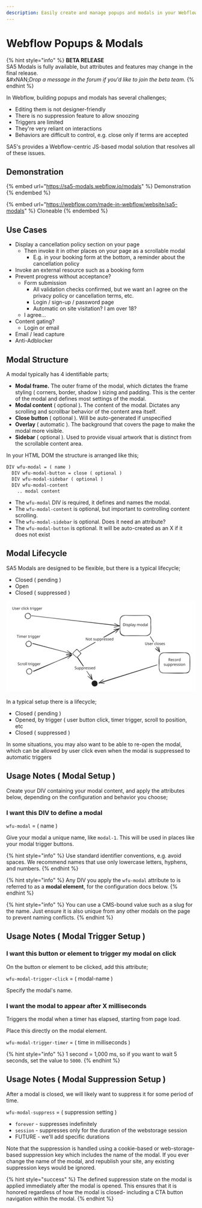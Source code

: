 ```yaml
---
description: Easily create and manage popups and modals in your Webflow projects.
---
```


# Webflow Popups & Modals

{% hint style="info" %}
**BETA RELEASE**\
SA5 Modals is fully available, but attributes and features may change in the final release. \
&#xNAN;_&#x44;rop a message in the forum if you'd like to join the beta team._&#x20;
{% endhint %}

In Webflow, building popups and modals has several challenges;

* Editing them is not designer-friendly&#x20;
* There is no suppression feature to allow snoozing
* Triggers are limited
* They're very reliant on interactions
* Behaviors are difficult to control, e.g. close only if terms are accepted&#x20;

SA5's provides a Webflow-centric JS-based modal solution that resolves all of these issues.&#x20;

## Demonstration

{% embed url="https://sa5-modals.webflow.io/modals" %}
Demonstration
{% endembed %}

{% embed url="https://webflow.com/made-in-webflow/website/sa5-modals" %}
Cloneable
{% endembed %}

## Use Cases

* Display a cancellation policy section on your page
  * Then invoke it in other places on your page as a scrollable modal
    * E.g. in your booking form at the bottom, a reminder about the cancellation policy&#x20;
* Invoke an external resource such as a booking form
* Prevent progress without acceptance?
  * Form submission
    * All validation checks confirmed, but we want an I agree on the privacy policy or cancellation terms, etc.&#x20;
    * Login / sign-up / password page&#x20;
    * Automatic on site visitation? I am over 18?&#x20;
  * I agree...&#x20;
* Content gating?&#x20;
  * Login or email
* Email / lead capture&#x20;
* Anti-Adblocker

## Modal Structure

A modal typically has 4 identifiable parts;&#x20;

* **Modal frame.** The outer frame of the modal, which dictates the frame styling ( corners, border, shadow ) sizing and padding. This is the center of the modal and defines most settings of the modal.&#x20;
* **Modal content** ( optional )**.** The content of the modal. Dictates any scrolling and scrollbar behavior of the content area itself.&#x20;
* **Close button** ( optional ). Will be auto-generated if unspecified
* **Overlay** ( automatic ). The background that covers the page to make the modal more visible.&#x20;
* **Sidebar** ( optional ). Used to provide visual artwork that is distinct from the scrollable content area.

In your HTML DOM the structure is arranged like this;&#x20;

```
DIV wfu-modal = ( name )
  DIV wfu-modal-button = close ( optional )
  DIV wfu-modal-sidebar ( optional )
  DIV wfu-modal-content 
    .. modal content
```

* The `wfu-modal` DIV is required, it defines and names the modal.&#x20;
* The `wfu-modal-content` is optional, but important to controlling content scrolling.&#x20;
* The `wfu-modal-sidebar` is optional. Does it need an attribute? &#x20;
* The `wfu-modal-button` is optional. It will be auto-created as an X if it does not exist&#x20;

## Modal Lifecycle

SA5 Modals are designed to be flexible, but there is a typical lifecycle;

* Closed ( pending )
* Open
* Closed ( suppressed )



<img src="../../.gitbook/assets/file.excalidraw.svg" alt="" class="gitbook-drawing">



In a typical setup there is a lifecycle;&#x20;

* Closed ( pending )
* Opened, by trigger ( user button click, timer trigger, scroll to position, etc&#x20;
* Closed ( suppressed )&#x20;

In some situations, you may also want to be able to re-open the modal, which can be allowed by user click even when the modal is suppressed to automatic triggers &#x20;









## Usage Notes ( Modal Setup )

Create your DIV containing your modal content, and apply the attributes below, depending on the configuration and behavior you choose;&#x20;

### I want this DIV to define a modal

`wfu-modal` = ( name )

Give your modal a unique name, like `modal-1`. This will be used in places like your modal trigger buttons.&#x20;

{% hint style="info" %}
Use standard identifier conventions, e.g. avoid spaces. We recommend names that use only lowercase letters, hyphens, and numbers.&#x20;
{% endhint %}

{% hint style="info" %}
Any DIV you apply the `wfu-modal` attribute to is referred to as a **modal element**, for the configuration docs below.&#x20;
{% endhint %}

{% hint style="info" %}
You can use a CMS-bound value such as a slug for the name. Just ensure it is also unique from any other modals on the page to prevent naming conflicts.&#x20;
{% endhint %}

## Usage Notes ( Modal Trigger Setup )

### I want this button or element to trigger my modal on click

On the button or element to be clicked, add this attribute;

`wfu-modal-trigger-click` = ( modal-name )

Specify the modal's name. &#x20;

### I want the modal to appear after X milliseconds

Triggers the modal when a timer has elapsed, starting from page load.&#x20;

Place this directly on the modal element.&#x20;

`wfu-modal-trigger-timer` = ( time in milliseconds )

{% hint style="info" %}
1 second = 1,000 ms, so if you want to wait 5 seconds, set the value to `5000`.
{% endhint %}

## Usage Notes ( Modal Suppression Setup )

After a modal is closed, we will likely want to suppress it for some period of time.

`wfu-modal-suppress` = ( suppression setting )

* `forever` - suppresses indefinitely
* `session` - suppresses only for the duration of the webstorage session
* FUTURE - we'll add specific durations

Note that the suppression is handled using a cookie-based or web-storage-based suppression key which includes the name of the modal.  If you ever change the name of the modal, and republish your site, any existing suppression keys would be ignored.&#x20;

{% hint style="success" %}
The defined suppression state on the modal is applied immediately after the modal is opened. This ensures that it is honored regardless of how the modal is closed- including a CTA button navigation within the modal.&#x20;
{% endhint %}



